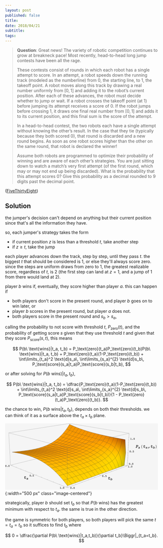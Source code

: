 ```yaml
---
layout: post
published: false
title: 
date: 2018/04/21
subtitle:
tags:
---
```


>**Question**: Great news! The variety of robotic competition continues to grow at breakneck pace! Most recently, head-to-head long jump contests have been all the rage.
>
>These contests consist of rounds in which each robot has a single attempt to score. In an attempt, a robot speeds down the running track (modeled as the numberline) from $0,$ the starting line, to $1,$ the takeoff point. A robot moves along this track by drawing a real number uniformly from $\left[0,1\right]$ and adding it to the robot’s current position. After each of these advances, the robot must decide whether to jump or wait. If a robot crosses the takeoff point (at $1$) before jumping its attempt receives a score of $0.$ If the robot jumps before crossing $1,$ it draws one final real number from $\left[0,1\right]$ and adds it to its current position, and this final sum is the score of the attempt.
>
>In a head-to-head contest, the two robots each have a single attempt without knowing the other’s result. In the case that they tie (typically because they both scored $0$), that round is discarded and a new round begins. As soon as one robot scores higher than the other on the same round, that robot is declared the winner!
>
>Assume both robots are programmed to optimize their probability of winning and are aware of each other’s strategies. You are just sitting down to watch a match’s very first attempt (of the first round, which may or may not end up being discarded). What is the probability that this attempt scores $0$? Give this probability as a decimal rounded to $9$ digits past the decimal point.

<!--more-->

([FiveThirtyEight](https://www.janestreet.com/puzzles/current-puzzle/))

## Solution

the jumper's decision can't depend on anything but their current position since that's all the information they have.

so, each jumper's strategy takes the form
- if current position $z$ is less than a threshold $t$, take another step
- if $z\geq t$, take the jump

each player advances down the track, step by step, until they pass $t.$ the biggest $t$ that should be considered is $1,$ or else they'll always score zero. since the steps are uniform draws from zero to $1,$ the greatest realizable score, regardless of $t,$ is $2$ (the first step can land at $z=1$, and a jump of $1$ from there would land at $2$).

player $b$ wins if, eventually, they score higher than player $a.$ this can happen if

- both players don't score in the present round, and player $b$ goes on to win later, or
- player $b$ scores in the present round, but player $a$ does not.
- both players score in the present round and $s_b > s_a$,



calling the probability to not score with threshold $t$, $P_\text{zero}(t),$ and the probability of getting score $s$ given that they use threshold $t$ and given that they score $P_\text{score}(s, t),$ this means

$$ 
  P(b\ \text{wins}|t_a, t_b) = P_\text{zero}(t_a)P_\text{zero}(t_b)P(b\ \text{wins}|t_a, t_b) + P_\text{zero}(t_a)(1-P_\text{zero}(t_b)) + 
  \int\limits_{t_a}^2 \text{d}s_a\, \int\limits_{s_a}^{2} \text{d}s_b\, P_\text{score}(s_a|t_a)P_\text{score}(s_b|t_b),
$$

or after solving for $P(b\ \text{wins})|t_a, t_b)$,

$$ P(b\ \text{wins}|t_a, t_b) = \dfrac{P_\text{zero}(t_a)(1-P_\text{zero}(t_b)) + 
  \int\limits_{t_a}^2 \text{d}s_a\, \int\limits_{s_a}^{2} \text{d}s_b\, P_\text{score}(s_a|t_a)P_\text{score}(s_b|t_b)}{1 - P_\text{zero}(t_a)P_\text{zero}(t_b)}.
$$

the chance to win, $P(b\ \text{wins}|t_a, t_b),$ depends on both their thresholds. we can think of it as a surface above the $t_a\times t_b$ plane.

![](/img/2023-04-01-ta-tb-surface.png){:width="500 px" class="image-centered"}

strategically, player $b$ should set $t_b$ so that $P(b\ \text{wins})$ has the greatest minimum with respect to $t_a.$ the same is true in the other direction. 

the game is symmetric for both players, so both players will pick the same $t=t_a=t_b$ so it suffices to find $t_b$ where

$$ 0 = \dfrac{\partial P(b\ \text{wins}|t_a,t_b)}{\partial t_b}\Biggr|_{t_a=t_b}. $$

<!-- the game is symmetric for both players, so both players will pick the same $t=t_a=t_b.$ strategically, player $b$ should set $t_b$ so that $P(b\ \text{wins}|t_a, t_b)$ is maximal with respect to $t_b,$ and minimal with respect to $t_a.$ -->


<br>
